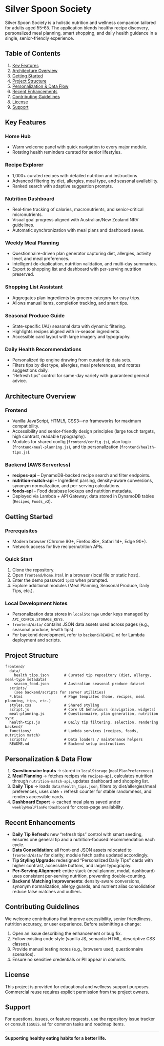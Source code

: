 # Silver Spoon Society

Silver Spoon Society is a holistic nutrition and wellness companion tailored for adults aged 55–65. The application blends healthy recipe discovery, personalized meal planning, smart shopping, and daily health guidance in a single, senior-friendly experience.

## Table of Contents
1. [Key Features](#key-features)  
2. [Architecture Overview](#architecture-overview)  
3. [Getting Started](#getting-started)  
4. [Project Structure](#project-structure)  
5. [Personalization & Data Flow](#personalization--data-flow)  
6. [Recent Enhancements](#recent-enhancements)  
7. [Contributing Guidelines](#contributing-guidelines)  
8. [License](#license)  
9. [Support](#support)

## Key Features

### Home Hub
- Warm welcome panel with quick navigation to every major module.
- Rotating health reminders curated for senior lifestyles.

### Recipe Explorer
- 1,000+ curated recipes with detailed nutrition and instructions.
- Advanced filtering by diet, allergies, meal type, and seasonal availability.
- Ranked search with adaptive suggestion prompts.

### Nutrition Dashboard
- Real-time tracking of calories, macronutrients, and senior-critical micronutrients.
- Visual goal progress aligned with Australian/New Zealand NRV guidelines.
- Automatic synchronization with meal plans and dashboard saves.

### Weekly Meal Planning
- Questionnaire-driven plan generator capturing diet, allergies, activity level, and meal preferences.
- Intelligent de-duplication, nutrition validation, and multi-day summaries.
- Export to shopping list and dashboard with per-serving nutrition preserved.

### Shopping List Assistant
- Aggregates plan ingredients by grocery category for easy trips.
- Allows manual items, completion tracking, and smart tips.

### Seasonal Produce Guide
- State-specific (AU) seasonal data with dynamic filtering.
- Highlights recipes aligned with in-season ingredients.
- Accessible card layout with large imagery and typography.

### Daily Health Recommendations
- Personalized tip engine drawing from curated tip data sets.
- Filters tips by diet type, allergies, meal preferences, and rotates suggestions daily.
- “Refresh tips” control for same-day variety with guaranteed general advice.

## Architecture Overview

### Frontend
- Vanilla JavaScript, HTML5, CSS3—no frameworks for maximum compatibility.
- Accessibility and senior-friendly design principles (large touch targets, high contrast, readable typography).
- Modules for shared config (`frontend/config.js`), plan logic (`frontend/meal-planning.js`), and tip personalization (`frontend/health-tips.js`).

### Backend (AWS Serverless)
- **recipes-api** – DynamoDB-backed recipe search and filter endpoints.
- **nutrition-match-api** – Ingredient parsing, density-aware conversions, synonym normalization, and per-serving calculations.
- **foods-api** – Food database lookups and nutrition metadata.
- Deployed via Lambda + API Gateway; data stored in DynamoDB tables (`Recipes`, `Foods_v2`).

## Getting Started

### Prerequisites
- Modern browser (Chrome 90+, Firefox 88+, Safari 14+, Edge 90+).
- Network access for live recipe/nutrition APIs.

### Quick Start
1. Clone the repository.  
2. Open `frontend/home.html` in a browser (local file or static host).  
3. Enter the demo password `tp33` when prompted.  
4. Explore additional modules (Meal Planning, Seasonal Produce, Daily Tips, etc.).

### Local Development Notes
- Personalization data stores in `localStorage` under keys managed by `API_CONFIG.STORAGE_KEYS`.  
- `frontend/data/` contains JSON data assets used across pages (e.g., seasonal produce, health tips).  
- For backend development, refer to `backend/README.md` for Lambda deployment and scripts.

## Project Structure

```
frontend/
  data/
    health_tips.json       # Curated tip repository (diet, allergy, meal-type metadata)
    season_food.json       # Australian seasonal produce dataset
  scripts/
    (see backend/scripts for server utilities)
  *.html                   # Page templates (home, recipes, meal planning, tips, etc.)
  styles.css               # Shared styling
  script.js                # Core UI behaviours (navigation, widgets)
  meal-planning.js         # Questionnaire, plan generation, nutrition sync
  health-tips.js           # Daily tip filtering, selection, rendering
backend/
  functions/               # Lambda services (recipes, foods, nutrition match)
  scripts/                 # Data loaders / maintenance helpers
  README.md                # Backend setup instructions
```

## Personalization & Data Flow
1. **Questionnaire Inputs** → stored in `localStorage` (`mealPlanPreferences`).  
2. **Meal Planning** → fetches recipes via `recipes-api`, calculates nutrition through `nutrition-match-api`, updates dashboard and shopping list.  
3. **Daily Tips** → loads `data/health_tips.json`, filters by diet/allergies/meal preferences, uses date + refresh counter for stable randomness, and renders accessible cards.  
4. **Dashboard Export** → cached meal plans saved under `weeklyMealPlanForDashboard` for cross-page availability.

## Recent Enhancements
- **Daily Tip Refresh**: new “refresh tips” control with smart seeding, ensures one general tip and a nutrition-focused recommendation each cycle.
- **Data Consolidation**: all front-end JSON assets relocated to `frontend/data/` for clarity; module fetch paths updated accordingly.
- **Tip Styling Upgrade**: redesigned “Personalized Daily Tips” cards with higher contrast, accessible buttons, and larger typography.
- **Per-Serving Alignment**: entire stack (meal planner, modal, dashboard) uses consistent per-serving nutrition, preventing double-counting.
- **Backend Matching Improvements**: density-aware conversions, synonym normalization, allergy guards, and nutrient alias consolidation reduce false matches and outliers.

## Contributing Guidelines
We welcome contributions that improve accessibility, senior friendliness, nutrition accuracy, or user experience. Before submitting a change:
1. Open an issue describing the enhancement or bug fix.  
2. Follow existing code style (vanilla JS, semantic HTML, descriptive CSS classes).  
3. Provide manual testing notes (e.g., browsers used, questionnaire scenarios).  
4. Ensure no sensitive credentials or PII appear in commits.

## License
This project is provided for educational and wellness support purposes. Commercial reuse requires explicit permission from the project owners.

## Support
For questions, issues, or feature requests, use the repository issue tracker or consult `ISSUES.md` for common tasks and roadmap items.

---  
**Supporting healthy eating habits for a better life.**
